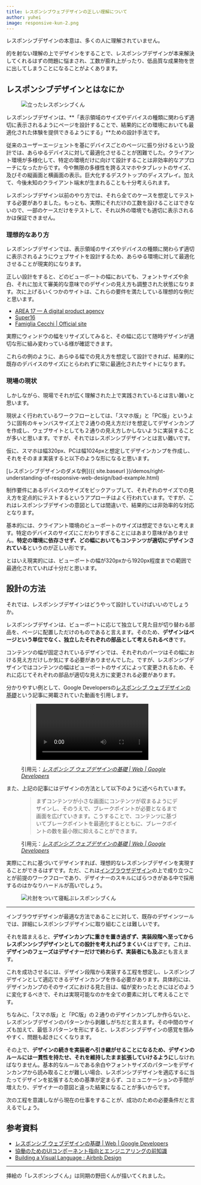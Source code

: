 ```yaml
---
title: レスポンシブウェブデザインの正しい理解について
author: yuhei
image: responsive-kun-2.png
---
```

レスポンシブデザインの本意は、多くの人に理解されていません。

的を射ない理解の上でデザインをすることで、レスポンシブデザインが本来解決してくれるはずの問題に悩まされ、工数が膨れ上がったり、低品質な成果物を世に出してしまうことになることがよくあります。

<!-- more -->

## レスポンシブデザインとはなにか

<figure class="drop-right">
  <img src="{{ site.baseurl }}/assets/images/post/right-understanding-of-responsive-web-design/responsive-kun-1.png" alt="立ったレスポンシブくん">
</figure>

レスポンシブデザインは、**「表示領域のサイズやデバイスの種類に関わらず適切に表示されるようにページを設計することで、結果的にどの環境においても最適化された体験を提供できるようにする」**ための設計手法です。

従来のユーザーエージェントを基にデバイスごとのページに振り分けるという設計では、あらゆるデバイスに対して最適化させることが困難でした。クライアント環境が多様化して、特定の環境だけに向けて設計することは非効率的なアプローチになったからです。今や無限の多様性を誇るスマホやタブレットのサイズ、及びその縦画面と横画面の表示。巨大化するデスクトップのディスプレイ。加えて、今後未知のクライアント端末が生まれることも十分考えられます。

レスポンシブデザイン以前のやり方では、それら全てのケースを想定してテストする必要がありました。もっとも、実際にそれだけの工数を設けることはできないので、一部のケースだけをテストして、それ以外の環境でも適切に表示されるかは保証できません。

### 理想的なあり方

レスポンシブデザインでは、表示領域のサイズやデバイスの種類に関わらず適切に表示されるようにウェブサイトを設計するため、あらゆる環境に対して最適化させることが現実的になります。

正しい設計をすると、どのビューポートの幅においても、フォントサイズや余白、それに加えて審美的な意味でのデザインの見え方も調整された状態になります。次に上げるいくつかのサイトは、これらの要件を満たしている理想的な例だと思います。

- [AREA 17 — A digital product agency](https://area17.com/)
- [Super16](http://super16.dk/)
- [Famiglia Cecchi \| Official site](http://www.famigliacecchi.it/en)

実際にウィンドウの幅をリサイズしてみると、その幅に応じて随時デザインが適切な形に組み変わっている様が確認できます。

これらの例のように、あらゆる幅での見え方を想定して設計できれば、結果的に既存のデバイスのサイズにとらわれずに常に最適化されたサイトになります。

### 現場の現状

しかしながら、現場でそれが広く理解された上で実践されているとは言い難いと思います。

現状よく行われているワークフローとしては、「スマホ版」と「PC版」というように固有のキャンバスサイズ上で２通りの見え方だけを想定してデザインカンプを作成し、ウェブサイトとしても２通りの見え方しかしないように実装することが多いと思います。ですが、それではレスポンシブデザインとは言い難いです。

仮に、スマホは幅320px、PCは幅1024pxと想定してデザインカンプを作成し、それをそのまま実装すると以下のような形になると思います。

[レスポンシブデザインのダメな例]({{ site.baseurl }}/demos/right-understanding-of-responsive-web-design/bad-example.html)

制作要件にあるデバイスのサイズをピックアップして、それぞれのサイズでの見え方を定点的にテストするというアプローチはよく行われています。ですが、これはレスポンシブデザインの意図としては間違いで、結果的には非効率的な対応となります。

基本的には、クライアント環境のビューポートのサイズは想定できないと考えます。特定のデバイスのサイズにこだわりすぎることにはあまり意味がありません。**特定の環境に依存させず、どの幅においてもコンテンツが適切にデザインされている**というのが正しい形です。

とはいえ現実的には、ビューポートの幅が320pxから1920px程度までの範囲で最適化されていれば十分だと思います。

## 設計の方法

それでは、レスポンシブデザインはどうやって設計していけばいいのでしょうか。

レスポンシブデザインは、ビューポートに応じて独立して見た目が切り替わる部品を、ページに配置しただけのものであると言えます。そのため、**デザインはページという単位でなく、独立したそれぞれの部品として考えられるべき**です。

コンテンツの幅が固定されているデザインでは、それぞれのパーツはその幅における見え方だけしか気にする必要がありませんでした。ですが、レスポンシブデザインではコンテンツの幅はビューポートのサイズによって変更されるため、それに応じてそれぞれの部品が適切な見え方に変更される必要があります。

分かりやすい例として、Google Developersの[レスポンシブ ウェブデザインの基礎](https://developers.google.com/web/fundamentals/design-and-ui/responsive/)という記事に掲載されていた動画を引用します。

<figure>
  <blockquote>
    <video autoplay loop controls>
      <source src="https://developers.google.com/web/fundamentals/design-and-ui/responsive/videos/resize.webm" type="video/webm">
      <source src="https://developers.google.com/web/fundamentals/design-and-ui/responsive/videos/resize.mp4" type="video/mp4">
    </video>
  </blockquote>

  <figcaption>引用元：<cite><a href="https://developers.google.com/web/fundamentals/design-and-ui/responsive/">レスポンシブ ウェブデザインの基礎  |  Web  |  Google Developers</a></cite></figcaption>
</figure>

また、上記の記事にはデザインの方法として以下のように述べられています。

<figure>
  <blockquote>
    <p>まずコンテンツが小さな画面にコンテンツが収まるようにデザインし、そのうえで、ブレークポイントが必要となるまで画面を広げていきます。こうすることで、コンテンツに基づいてブレークポイントを最適化するとともに、ブレークポイントの数を最小限に抑えることができます。</p>
  </blockquote>

  <figcaption>引用元：<cite><a href="https://developers.google.com/web/fundamentals/design-and-ui/responsive/">レスポンシブ ウェブデザインの基礎  |  Web  |  Google Developers</a></cite></figcaption>
</figure>

実際にこれに基づいてデザインすれば、理想的なレスポンシブデザインを実現することができるはずです。ただ、これは[インブラウザデザイン](http://css.studiomohawk.com/in-browser-design/2011/04/16/designing_in_browser/)の上で成り立つことが前提のワークフローであり、デザイナーのスキルにばらつきがある中で採用するのはかなりハードルが高いでしょう。

<figure class="large">
  <img src="{{ site.baseurl }}/assets/images/post/right-understanding-of-responsive-web-design/responsive-kun-2.png" alt="片肘をついて寝転ぶレスポンシブくん">
</figure>

---

インブラウザデザインが最適な方法であることに対して、既存のデザインツールでは、詳細にレスポンシブデザインに取り組むことは難しいです。

それを踏まえると、**デザインカンプに重きを置き過ぎず、実装段階へ至ってからレスポンンシブデザインとしての設計を考えればうまくいく**はずです。これは、**デザインのフェーズはデザイナーだけで終わらず、実装者にも及ぶ**とも言えます。

これを成功させるには、デザイン段階から実装する工程を想定し、レスポンシブデザインとして適応できるデザインカンプを作る必要があります。具体的には、デザインカンプのそのサイズにおける見た目は、幅が変わったときにはどのように変化するべきで、それは実現可能なのかを全ての要素に対して考えることです。

<aside>
  <p>ちなみに、「スマホ版」と「PC版」の２通りのデザインカンプしか作らないと、レスポンシブデザインのパターンから剥離しがちだと言えます。その中間のサイズも加えて、最低３パターンを形にすると、レスポンシブデザインの感覚を掴みやすく、問題も起きにくくなります。</p>
</aside>

その上で、**デザインの続きを実装者へ引き継がせることになるため、デザインのルールには一貫性を持たせ、それを維持したまま拡張していけるように**しなければなりません。基本的なルールである余白やフォントサイズのパターンをデザインカンプから読み取ることが難しい場合、レスポンシブデザインを適応するに当たってデザインを拡張するための基準が定まらず、コミュニケーションの手間が増えたり、デザイナーの意図と違った結果になることが多いからです。

次の工程を意識しながら現在の仕事をすることが、成功のための必要条件だと言えるでしょう。

## 参考資料

- [レスポンシブ ウェブデザインの基礎  \|  Web  \|  Google Developers](https://developers.google.com/web/fundamentals/design-and-ui/responsive/)
- [協働のためのUIコンポーネント指向とエンジニアリングの前知識](https://m.axross.io/%E3%82%A8%E3%83%B3%E3%82%B8%E3%83%8B%E3%82%A2%E3%83%AA%E3%83%B3%E3%82%B0%E3%81%AB%E3%81%8A%E3%81%91%E3%82%8Bui%E3%82%B3%E3%83%B3%E3%83%9D%E3%83%BC%E3%83%8D%E3%83%B3%E3%83%88%E6%8C%87%E5%90%91%E3%81%AE%E8%80%83%E3%81%88%E6%96%B9%E3%81%A8%E5%8D%94%E5%83%8D%E3%81%AB%E3%81%A4%E3%81%84%E3%81%A6-2c3dbca01ab9#.6w4k569ie)
- [Building a Visual Language : Airbnb Design](http://airbnb.design/building-a-visual-language/)

---

<aside>
  <p>挿絵の「レスポンシブくん」は同期の野田くんが描いてくれました。</p>
</aside>
